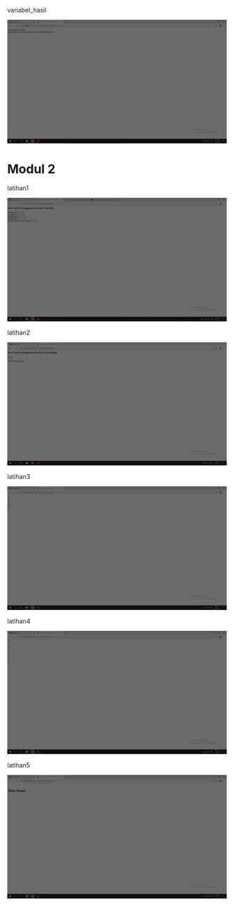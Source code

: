 variabel_hasil

![alt text](https://github.com/FirmansyahD/Praktikum1/blob/master/variabel_hasil.PNG)

# Modul 2

latihan1

![alt text](https://github.com/FirmansyahD/Praktikum1/blob/master/latihan1.PNG)

latihan2

![alt text](https://github.com/FirmansyahD/Praktikum1/blob/master/latihan2.PNG)

latihan3

![alt text](https://github.com/FirmansyahD/Praktikum1/blob/master/latihan3.PNG)

latihan4

![alt text](https://github.com/FirmansyahD/Praktikum1/blob/master/latihan4.PNG)

latihan5

![alt text](https://github.com/FirmansyahD/Praktikum1/blob/master/latihan5.PNG)






